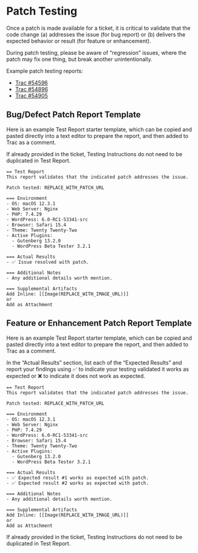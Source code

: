 # Patch Testing
Once a patch is made available for a ticket, it is critical to validate that the code change (a) addresses the issue (for bug report) or (b) delivers the expected behavior or result (for feature or enhancement).

During patch testing, please be aware of “regression” issues, where the patch may fix one thing, but break another unintentionally.

Example patch testing reports:

-   [Trac #54596](https://core.trac.wordpress.org/ticket/54596#comment:40)
-   [Trac #54896](https://core.trac.wordpress.org/ticket/54896#comment:3)
-   [Trac #54905](https://core.trac.wordpress.org/ticket/54905#comment:29)

## Bug/Defect Patch Report Template
Here is an example Test Report starter template, which can be copied and pasted directly into a text editor to prepare the report, and then added to Trac as a comment.

If already provided in the ticket, Testing Instructions do not need to be duplicated in Test Report.

```
== Test Report
This report validates that the indicated patch addresses the issue.

Patch tested: REPLACE_WITH_PATCH_URL

=== Environment
- OS: macOS 12.3.1
- Web Server: Nginx
- PHP: 7.4.29
- WordPress: 6.0-RC1-53341-src
- Browser: Safari 15.4
- Theme: Twenty Twenty-Two
- Active Plugins:
  - Gutenberg 13.2.0
  - WordPress Beta Tester 3.2.1

=== Actual Results
- ✅ Issue resolved with patch.

=== Additional Notes
- Any additional details worth mention.

=== Supplemental Artifacts
Add Inline: [[Image(REPLACE_WITH_IMAGE_URL)]]
or
Add as Attachment
```

## Feature or Enhancement Patch Report Template
Here is an example Test Report starter template, which can be copied and pasted directly into a text editor to prepare the report, and then added to Trac as a comment.

In the “Actual Results” section, list each of the “Expected Results” and report your findings using ✅ to indicate your testing validated it works as expected or ❌ to indicate it does not work as expected.

```
== Test Report
This report validates that the indicated patch addresses the issue.

Patch tested: REPLACE_WITH_PATCH_URL

=== Environment
- OS: macOS 12.3.1
- Web Server: Nginx
- PHP: 7.4.29
- WordPress: 6.0-RC1-53341-src
- Browser: Safari 15.4
- Theme: Twenty Twenty-Two
- Active Plugins:
  - Gutenberg 13.2.0
  - WordPress Beta Tester 3.2.1

=== Actual Results
- ✅ Expected result #1 works as expected with patch.
- ✅ Expected result #2 works as expected with patch.

=== Additional Notes
- Any additional details worth mention.

=== Supplemental Artifacts
Add Inline: [[Image(REPLACE_WITH_IMAGE_URL)]]
or
Add as Attachment
```

If already provided in the ticket, Testing Instructions do not need to be duplicated in Test Report.
